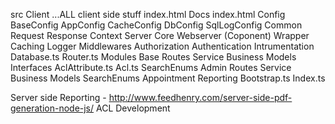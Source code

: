 src
    Client
        ...ALL client side stuff
        index.html
    Docs
        index.html
    Config
        BaseConfig
        AppConfig
        CacheConfig
        DbConfig
        SqlLogConfig
    Common
        Request
        Response
        Context
    Server
        Core
            Webserver (Coponent)
            Wrapper
            Caching 
            Logger
            Middlewares
                Authorization
                Authentication
                Intrumentation
            Database.ts
            Router.ts
        Modules
            Base
                Routes
                Service
                Business
                Models
                    Interfaces
                        AclAttribute.ts
                    Acl.ts
                SearchEnums
            Admin
                Routes
                Service
                Business
                Models
                SearchEnums
            Appointment
            Reporting
    Bootstrap.ts
    Index.ts
        
        
Server side Reporting -  http://www.feedhenry.com/server-side-pdf-generation-node-js/
ACL Development 